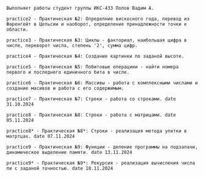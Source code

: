     Выполняет работы студент группы ИКС-433 Попов Вадим А.
        
    practice2 - Практическая №2: Определние вискосного года, перевод из Фаренгейт в Цельсии и наоборот, определение принадлежности точки к области. 

    practice3 - Практическая №3: Циклы - факториал, наибольшая цифра в числе, переворот числа, степень '2', сумма цифр.

    practice4 - Практическая №4: Создание картинки по заданой высоте.

    practice5 - Практическая №5: Побитовые операциии - найти номера первого и последнего единичного бита в числе.

    practice6 - Практическая №6: Массивы - работа с комплексными числами и создание масивов и работа с его содержимым.

    practice7 - Практическая №7: Строки - работа со строками. date 31.10.2024

    practice8 - Практическая №8: Строки - работа с матрицами. date 05.11.2024

    practice8* - Практическая №8*: Строки - реализация метода улитки в матртцах. date 07.11.2024

    practice9 - Практическая №9: Функции - деление программы на подзалачи, динамическое выделение памяти. date 13.11.2024

    practice9* - Практическая №9*: Рекурсия - реализация вычисления числа пи с заданой точностью. date 18.11.2024
